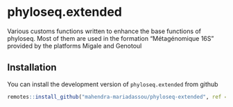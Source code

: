 
<!-- README.md is generated from README.Rmd. Please edit that file -->

# phyloseq.extended

<!-- [![Travis build status](https://travis-ci.org/jchiquet/janine.svg?branch=master)](https://travis-ci.org/jchiquet/janine) -->

Various customs functions written to enhance the base functions of
phyloseq. Most of them are used in the formation “Métagénomique 16S”
provided by the platforms Migale and Genotoul

## Installation

You can install the development version of `phyloseq.extended` from
github

``` r
remotes::install_github("mahendra-mariadassou/phyloseq-extended", ref = "easy16S")
```

